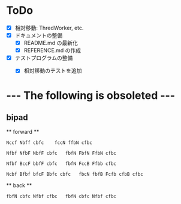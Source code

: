 # ToDo

- [x] 相対移動: ThredWorker, etc. 
- [x] ドキュメントの整備
  - [x] README.md の最新化
  - [x] REFERENCE.md の作成
- [x] テストプログラムの整備
  - [x] 相対移動のテストを追加


# --- The following is obsoleted ---

## bipad

** forward **
``` text
Nccf Nbff cbfc    fccN ffbN cfbc

Nfbf NfbF NbfF cbfc   fbfN FbfN FfbN cfbc

Nfbf BccF bbfF cbfc   fbfN FccB Ffbb cfbc 

Ncbf Bfbf bfcF Bbfc cbfc   fbcN fbfB Fcfb cfbB cfbc 
```

** back **
``` text
fbfN cbfc Nfbf cfbc   fbfN cbfc Nfbf cfbc
```
